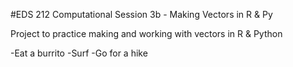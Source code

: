 #EDS 212 Computational Session 3b - Making Vectors in R & Py

Project to practice making and working with vectors in R & Python

-Eat a burrito 
-Surf
-Go for a hike


